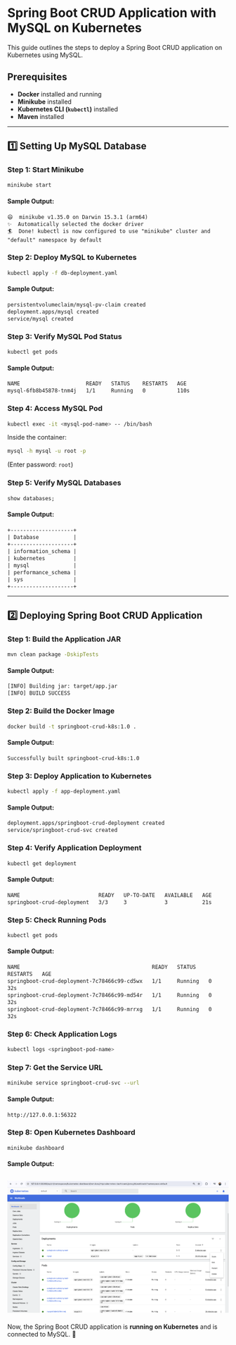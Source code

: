 # Spring Boot CRUD Application with MySQL on Kubernetes

This guide outlines the steps to deploy a Spring Boot CRUD application on Kubernetes using MySQL.

## Prerequisites
- **Docker** installed and running
- **Minikube** installed
- **Kubernetes CLI (`kubectl`)** installed
- **Maven** installed

---

## **1️⃣ Setting Up MySQL Database**

### **Step 1: Start Minikube**
```sh
minikube start
```
#### **Sample Output:**
```
😄  minikube v1.35.0 on Darwin 15.3.1 (arm64)
✨  Automatically selected the docker driver
🏄  Done! kubectl is now configured to use "minikube" cluster and "default" namespace by default
```

### **Step 2: Deploy MySQL to Kubernetes**
```sh
kubectl apply -f db-deployment.yaml
```
#### **Sample Output:**
```
persistentvolumeclaim/mysql-pv-claim created
deployment.apps/mysql created
service/mysql created
```

### **Step 3: Verify MySQL Pod Status**
```sh
kubectl get pods
```
#### **Sample Output:**
```
NAME                     READY   STATUS    RESTARTS   AGE
mysql-6fb8b45878-tnm4j   1/1     Running   0          110s
```

### **Step 4: Access MySQL Pod**
```sh
kubectl exec -it <mysql-pod-name> -- /bin/bash
```
Inside the container:
```sh
mysql -h mysql -u root -p
```
(Enter password: `root`)

### **Step 5: Verify MySQL Databases**
```sql
show databases;
```
#### **Sample Output:**
```
+--------------------+
| Database           |
+--------------------+
| information_schema |
| kubernetes         |
| mysql              |
| performance_schema |
| sys                |
+--------------------+
```

---

## **2️⃣ Deploying Spring Boot CRUD Application**

### **Step 1: Build the Application JAR**
```sh
mvn clean package -DskipTests
```
#### **Sample Output:**
```
[INFO] Building jar: target/app.jar
[INFO] BUILD SUCCESS
```

### **Step 2: Build the Docker Image**
```sh
docker build -t springboot-crud-k8s:1.0 .
```
#### **Sample Output:**
```
Successfully built springboot-crud-k8s:1.0
```

### **Step 3: Deploy Application to Kubernetes**
```sh
kubectl apply -f app-deployment.yaml
```
#### **Sample Output:**
```
deployment.apps/springboot-crud-deployment created
service/springboot-crud-svc created
```

### **Step 4: Verify Application Deployment**
```sh
kubectl get deployment
```
#### **Sample Output:**
```
NAME                         READY   UP-TO-DATE   AVAILABLE   AGE
springboot-crud-deployment   3/3     3            3           21s
```

### **Step 5: Check Running Pods**
```sh
kubectl get pods
```
#### **Sample Output:**
```
NAME                                          READY   STATUS    RESTARTS   AGE
springboot-crud-deployment-7c78466c99-cd5wx   1/1     Running   0          32s
springboot-crud-deployment-7c78466c99-md54r   1/1     Running   0          32s
springboot-crud-deployment-7c78466c99-mrrxg   1/1     Running   0          32s
```

### **Step 6: Check Application Logs**
```sh
kubectl logs <springboot-pod-name>
```

### **Step 7: Get the Service URL**
```sh
minikube service springboot-crud-svc --url
```
#### **Sample Output:**
```
http://127.0.0.1:56322
```

### **Step 8: Open Kubernetes Dashboard**
```sh
minikube dashboard
```
#### Sample Output:
![Kubernetes Dashboard](dashboard.png)
---

Now, the Spring Boot CRUD application is **running on Kubernetes** and is connected to MySQL. 🎉